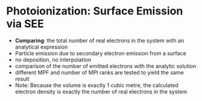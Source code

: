 # Photoionization: Surface Emission via SEE
* **Comparing**: the total number of real electrons in the system with an analytical expression
* Particle emission due to secondary electron emission from a surface
* no deposition, no interpolation 
* comparison of the number of emitted electrons with the analytic solution
* different MPF and number of MPI ranks are tested to yield the same result
* Note: Because the volume is exactly 1 cubic metre, the calculated electron density is exactly the number of real electrons in the system
